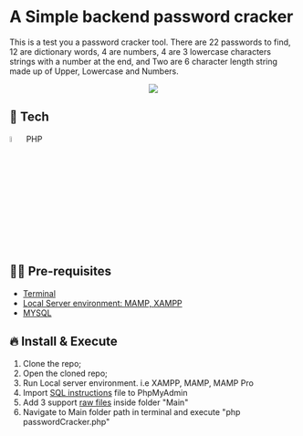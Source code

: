 # A Simple backend password cracker

This is a test you a password cracker tool. There are 22 passwords to find, 12 are dictionary words, 4 are numbers, 4 are 3 lowercase characters strings with a number at the end, and Two are 6 character length string made up of Upper, Lowercase and Numbers.

<p align="center">
  <img src="https://github.com/JCassio1/Backend-Password-Cracker/blob/main/Assets/Video.gif" />
</p>

## 🚀 Tech

<div>
<img src="https://logos-download.com/wp-content/uploads/2016/09/PHP_logo.png" width="5%" height="5%"> PHP
</div>


## ✋🏻 Pre-requisites

- [Terminal](https://www.youtube.com/watch?v=5XgBd6rjuDQ)
- [Local Server environment: MAMP, XAMPP](https://www.youtube.com/watch?v=Zo5gGr0DWhg)
- [MYSQL](https://www.youtube.com/watch?v=-BDbOOY9jsc)


## 🔥 Install & Execute

1. Clone the repo;
2. Open the cloned repo;
3. Run Local server environment. i.e XAMPP, MAMP, MAMP Pro
4. Import [SQL instructions](https://github.com/JCassio1/Backend-Password-Cracker/blob/main/helpers/not_so_smart_users.sql.txt) file to PhpMyAdmin
5. Add 3 support [raw files](https://drive.google.com/drive/folders/1f5bXWDniLVd6idhzPSHvbo3HUsOctAvf?usp=sharing) inside folder "Main"
6. Navigate to Main folder path in terminal and execute "php passwordCracker.php"
